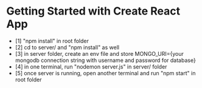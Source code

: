 # Getting Started with Create React App

- [1] "npm install" in root folder
- [2] cd to server/ and "npm install" as well
- [3] in server folder, create an env file and store MONGO_URI={your mongodb connection string with username and password for database}
- [4] in one terminal, run "nodemon server.js" in server/ folder
- [5] once server is running, open another terminal and run "npm start" in root folder

